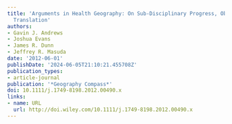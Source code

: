 ```yaml
---
title: 'Arguments in Health Geography: On Sub-Disciplinary Progress, Observation,
  Translation'
authors:
- Gavin J. Andrews
- Joshua Evans
- James R. Dunn
- Jeffrey R. Masuda
date: '2012-06-01'
publishDate: '2024-06-05T21:10:21.455708Z'
publication_types:
- article-journal
publication: '*Geography Compass*'
doi: 10.1111/j.1749-8198.2012.00490.x
links:
- name: URL
  url: http://doi.wiley.com/10.1111/j.1749-8198.2012.00490.x
---
```

